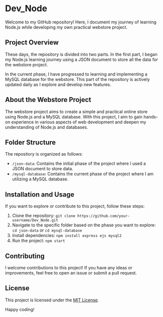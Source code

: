 # Dev_Node

Welcome to my GitHub repository! Here, I document my journey of learning Node.js while developing my own practical webstore project.

## Project Overview

These days, the repository is divided into two parts. In the first part, I began my Node.js learning journey using a JSON document to store all the data for the webstore project.

In the current phase, I have progressed to learning and implementing a MySQL database for the webstore. This part of the repository is actively updated daily as I explore and develop new features.

## About the Webstore Project

The webstore project aims to create a simple and practical online store using Node.js and a MySQL database. With this project, I aim to gain hands-on experience in various aspects of web development and deepen my understanding of Node.js and databases.

## Folder Structure

The repository is organized as follows:

- `/json-data`: Contains the initial phase of the project where I used a JSON document to store data.
- `/mysql-database`: Contains the current phase of the project where I am utilizing a MySQL database.

## Installation and Usage

If you want to explore or contribute to this project, follow these steps:

1. Clone the repository: `git clone https://github.com/your-username/Dev_Node.git`
2. Navigate to the specific folder based on the phase you want to explore: `cd json-data` or `cd mysql-database`
3. Install dependencies: `npm install express ejs mysql2`
4. Run the project: `npm start`

## Contributing

I welcome contributions to this project! If you have any ideas or improvements, feel free to open an issue or submit a pull request.

## License

This project is licensed under the [MIT License](LICENSE).

Happy coding!
